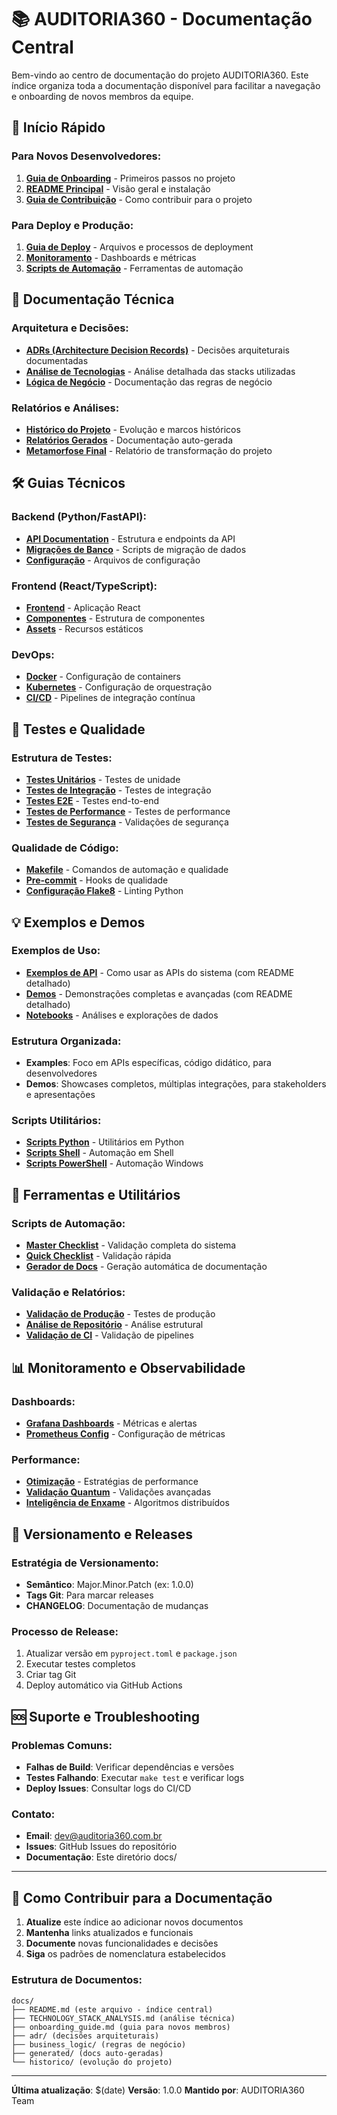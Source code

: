 # 📚 AUDITORIA360 - Documentação Central

Bem-vindo ao centro de documentação do projeto AUDITORIA360. Este índice organiza toda a documentação disponível para facilitar a navegação e onboarding de novos membros da equipe.

## 🚀 Início Rápido

### Para Novos Desenvolvedores:
1. **[Guia de Onboarding](onboarding_guide.md)** - Primeiros passos no projeto
2. **[README Principal](../README.md)** - Visão geral e instalação
3. **[Guia de Contribuição](../CONTRIBUTING.md)** - Como contribuir para o projeto

### Para Deploy e Produção:
1. **[Guia de Deploy](../deploy/)** - Arquivos e processos de deployment
2. **[Monitoramento](../monitoring/)** - Dashboards e métricas
3. **[Scripts de Automação](../scripts/)** - Ferramentas de automação

## 📖 Documentação Técnica

### Arquitetura e Decisões:
- **[ADRs (Architecture Decision Records)](adr/)** - Decisões arquiteturais documentadas
- **[Análise de Tecnologias](TECHNOLOGY_STACK_ANALYSIS.md)** - Análise detalhada das stacks utilizadas
- **[Lógica de Negócio](business_logic/)** - Documentação das regras de negócio

### Relatórios e Análises:
- **[Histórico do Projeto](historico/)** - Evolução e marcos históricos
- **[Relatórios Gerados](generated/)** - Documentação auto-gerada
- **[Metamorfose Final](../METAMORFOSE_RELATORIO_FINAL.md)** - Relatório de transformação do projeto

## 🛠️ Guias Técnicos

### Backend (Python/FastAPI):
- **[API Documentation](../api/)** - Estrutura e endpoints da API
- **[Migrações de Banco](../migrations/)** - Scripts de migração de dados
- **[Configuração](../config/)** - Arquivos de configuração

### Frontend (React/TypeScript):
- **[Frontend](../src/frontend/)** - Aplicação React
- **[Componentes](../frontend/)** - Estrutura de componentes
- **[Assets](../assets/)** - Recursos estáticos

### DevOps:
- **[Docker](../Dockerfile)** - Configuração de containers
- **[Kubernetes](../deploy/kubernetes/)** - Configuração de orquestração
- **[CI/CD](../.github/workflows/)** - Pipelines de integração contínua

## 🧪 Testes e Qualidade

### Estrutura de Testes:
- **[Testes Unitários](../tests/unit/)** - Testes de unidade
- **[Testes de Integração](../tests/integration/)** - Testes de integração
- **[Testes E2E](../tests/e2e/)** - Testes end-to-end
- **[Testes de Performance](../tests/performance/)** - Testes de performance
- **[Testes de Segurança](../tests/security/)** - Validações de segurança

### Qualidade de Código:
- **[Makefile](../Makefile)** - Comandos de automação e qualidade
- **[Pre-commit](../.pre-commit-config.yaml)** - Hooks de qualidade
- **[Configuração Flake8](../.flake8)** - Linting Python

## 💡 Exemplos e Demos

### Exemplos de Uso:
- **[Exemplos de API](../examples/)** - Como usar as APIs do sistema (com README detalhado)
- **[Demos](../demos/)** - Demonstrações completas e avançadas (com README detalhado)
- **[Notebooks](../notebooks/)** - Análises e explorações de dados

### Estrutura Organizada:
- **Examples**: Foco em APIs específicas, código didático, para desenvolvedores
- **Demos**: Showcases completos, múltiplas integrações, para stakeholders e apresentações

### Scripts Utilitários:
- **[Scripts Python](../scripts/python/)** - Utilitários em Python
- **[Scripts Shell](../scripts/shell/)** - Automação em Shell
- **[Scripts PowerShell](../scripts/powershell/)** - Automação Windows

## 🔧 Ferramentas e Utilitários

### Scripts de Automação:
- **[Master Checklist](../scripts/master_execution_checklist.py)** - Validação completa do sistema
- **[Quick Checklist](../scripts/quick_checklist.py)** - Validação rápida
- **[Gerador de Docs](../scripts/genesis_docs_generator.py)** - Geração automática de documentação

### Validação e Relatórios:
- **[Validação de Produção](../scripts/validate_production_deploy.py)** - Testes de produção
- **[Análise de Repositório](../scripts/repository_analysis.py)** - Análise estrutural
- **[Validação de CI](../scripts/validate_ci.py)** - Validação de pipelines

## 📊 Monitoramento e Observabilidade

### Dashboards:
- **[Grafana Dashboards](../monitoring/)** - Métricas e alertas
- **[Prometheus Config](../docker-compose.monitoring.yml)** - Configuração de métricas

### Performance:
- **[Otimização](PERFORMANCE_OPTIMIZATION_STRATEGY.md)** - Estratégias de performance
- **[Validação Quantum](QUANTUM_VALIDATION.md)** - Validações avançadas
- **[Inteligência de Enxame](SWARM_INTELLIGENCE.md)** - Algoritmos distribuídos

## 🔄 Versionamento e Releases

### Estratégia de Versionamento:
- **Semântico**: Major.Minor.Patch (ex: 1.0.0)
- **Tags Git**: Para marcar releases
- **CHANGELOG**: Documentação de mudanças

### Processo de Release:
1. Atualizar versão em `pyproject.toml` e `package.json`
2. Executar testes completos
3. Criar tag Git
4. Deploy automático via GitHub Actions

## 🆘 Suporte e Troubleshooting

### Problemas Comuns:
- **Falhas de Build**: Verificar dependências e versões
- **Testes Falhando**: Executar `make test` e verificar logs
- **Deploy Issues**: Consultar logs do CI/CD

### Contato:
- **Email**: dev@auditoria360.com.br
- **Issues**: GitHub Issues do repositório
- **Documentação**: Este diretório docs/

---

## 📝 Como Contribuir para a Documentação

1. **Atualize** este índice ao adicionar novos documentos
2. **Mantenha** links atualizados e funcionais
3. **Documente** novas funcionalidades e decisões
4. **Siga** os padrões de nomenclatura estabelecidos

### Estrutura de Documentos:
```
docs/
├── README.md (este arquivo - índice central)
├── TECHNOLOGY_STACK_ANALYSIS.md (análise técnica)
├── onboarding_guide.md (guia para novos membros)
├── adr/ (decisões arquiteturais)
├── business_logic/ (regras de negócio)
├── generated/ (docs auto-geradas)
└── historico/ (evolução do projeto)
```

---

**Última atualização**: $(date)
**Versão**: 1.0.0
**Mantido por**: AUDITORIA360 Team